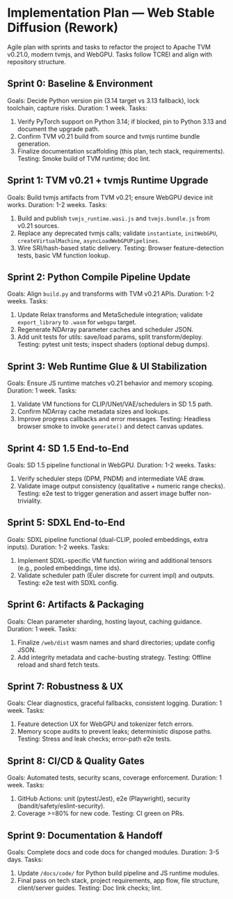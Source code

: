 # Implementation Plan — Web Stable Diffusion (Rework)

Agile plan with sprints and tasks to refactor the project to Apache TVM v0.21.0, modern tvmjs, and WebGPU. Tasks follow TCREI and align with repository structure.

## Sprint 0: Baseline & Environment
Goals: Decide Python version pin (3.14 target vs 3.13 fallback), lock toolchain, capture risks.
Duration: 1 week.
Tasks:
1. Verify PyTorch support on Python 3.14; if blocked, pin to Python 3.13 and document the upgrade path.
2. Confirm TVM v0.21 build from source and tvmjs runtime bundle generation.
3. Finalize documentation scaffolding (this plan, tech stack, requirements).
Testing: Smoke build of TVM runtime; doc lint.

## Sprint 1: TVM v0.21 + tvmjs Runtime Upgrade
Goals: Build tvmjs artifacts from TVM v0.21; ensure WebGPU device init works.
Duration: 1-2 weeks.
Tasks:
1. Build and publish `tvmjs_runtime.wasi.js` and `tvmjs.bundle.js` from v0.21 sources.
2. Replace any deprecated tvmjs calls; validate `instantiate`, `initWebGPU`, `createVirtualMachine`, `asyncLoadWebGPUPipelines`.
3. Wire SRI/hash-based static delivery.
Testing: Browser feature-detection tests, basic VM function lookup.

## Sprint 2: Python Compile Pipeline Update
Goals: Align `build.py` and transforms with TVM v0.21 APIs.
Duration: 1-2 weeks.
Tasks:
1. Update Relax transforms and MetaSchedule integration; validate `export_library` to `.wasm` for `webgpu` target.
2. Regenerate NDArray parameter caches and scheduler JSON.
3. Add unit tests for utils: save/load params, split transform/deploy.
Testing: pytest unit tests; inspect shaders (optional debug dumps).

## Sprint 3: Web Runtime Glue & UI Stabilization
Goals: Ensure JS runtime matches v0.21 behavior and memory scoping.
Duration: 1 week.
Tasks:
1. Validate VM functions for CLIP/UNet/VAE/schedulers in SD 1.5 path.
2. Confirm NDArray cache metadata sizes and lookups.
3. Improve progress callbacks and error messages.
Testing: Headless browser smoke to invoke `generate()` and detect canvas updates.

## Sprint 4: SD 1.5 End-to-End
Goals: SD 1.5 pipeline functional in WebGPU.
Duration: 1-2 weeks.
Tasks:
1. Verify scheduler steps (DPM, PNDM) and intermediate VAE draw.
2. Validate image output consistency (qualitative + numeric range checks).
Testing: e2e test to trigger generation and assert image buffer non-triviality.

## Sprint 5: SDXL End-to-End
Goals: SDXL pipeline functional (dual-CLIP, pooled embeddings, extra inputs).
Duration: 1-2 weeks.
Tasks:
1. Implement SDXL-specific VM function wiring and additional tensors (e.g., pooled embeddings, time ids).
2. Validate scheduler path (Euler discrete for current impl) and outputs.
Testing: e2e test with SDXL config.

## Sprint 6: Artifacts & Packaging
Goals: Clean parameter sharding, hosting layout, caching guidance.
Duration: 1 week.
Tasks:
1. Finalize `/web/dist` wasm names and shard directories; update config JSON.
2. Add integrity metadata and cache-busting strategy.
Testing: Offline reload and shard fetch tests.

## Sprint 7: Robustness & UX
Goals: Clear diagnostics, graceful fallbacks, consistent logging.
Duration: 1 week.
Tasks:
1. Feature detection UX for WebGPU and tokenizer fetch errors.
2. Memory scope audits to prevent leaks; deterministic dispose paths.
Testing: Stress and leak checks; error-path e2e tests.

## Sprint 8: CI/CD & Quality Gates
Goals: Automated tests, security scans, coverage enforcement.
Duration: 1 week.
Tasks:
1. GitHub Actions: unit (pytest/Jest), e2e (Playwright), security (bandit/safety/eslint-security).
2. Coverage >=80% for new code.
Testing: CI green on PRs.

## Sprint 9: Documentation & Handoff
Goals: Complete docs and code docs for changed modules.
Duration: 3-5 days.
Tasks:
1. Update `/docs/code/` for Python build pipeline and JS runtime modules.
2. Final pass on tech stack, project requirements, app flow, file structure, client/server guides.
Testing: Doc link checks; lint.
